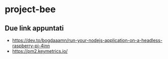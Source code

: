 # project-bee

## Due link appuntati

- https://dev.to/bogdaaamn/run-your-nodejs-application-on-a-headless-raspberry-pi-4jnn
- https://pm2.keymetrics.io/
